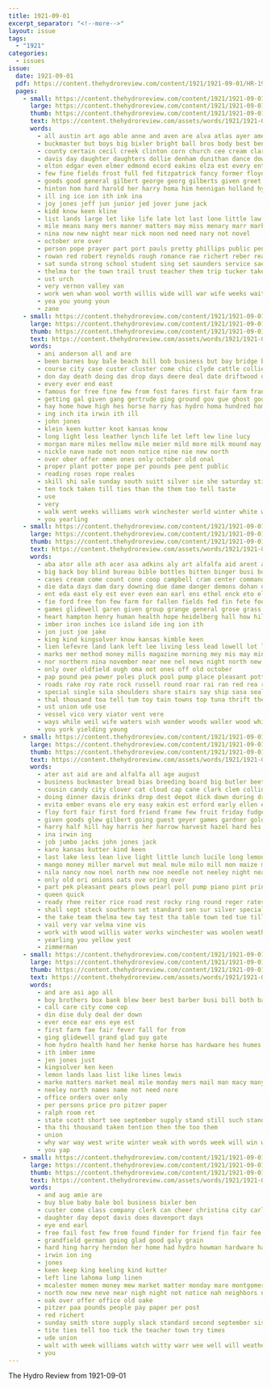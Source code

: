 ```yaml
---
title: 1921-09-01
excerpt_separator: "<!--more-->"
layout: issue
tags:
  - "1921"
categories:
  - issues
issue:
  date: 1921-09-01
  pdf: https://content.thehydroreview.com/content/1921/1921-09-01/HR-1921-09-01.pdf
  pages:
    - small: https://content.thehydroreview.com/content/1921/1921-09-01/small/HR-1921-09-01-01.jpg
      large: https://content.thehydroreview.com/content/1921/1921-09-01/large/HR-1921-09-01-01.jpg
      thumb: https://content.thehydroreview.com/content/1921/1921-09-01/thumbnails/HR-1921-09-01-01.jpg
      text: https://content.thehydroreview.com/assets/words/1921/1921-09-01/HR-1921-09-01-01.txt
      words:
        - all austin art ago able anne and aven are alva atlas ayer ames
        - buckmaster but boys big bixler bright ball bros body best ben bill baby books boy billings been business braly bank berryhill bridge bride bob both busi buy boschert billie better begun bible boob bethe
        - county certain cecil creek clinton corn church cee cream clara circle count cour clarence city car come cake cordial coda cost cash came cousin cross call clerk connoly care caddo chalk collin
        - davis day daughter daughters dollie denham dunithan dance down dungan david days din dey dinner during dau delaplain
        - elton edgar even elmer edmond ecord eakins elza est every ent
        - few fine fields frost full fed fitzpatrick fancy former floyd fisher friends fie first for farra farm fam from ference farmer far fello forget frans frid fiel fullingim friday fun
        - goods good general gilbert george georg gilberts given greet guha gore geary gue german guest grade glad gilstrap gardner grays grown
        - hinton hom hard harold her harry homa him hennigan holland hydro hold hunting had holding hamilton hennessey house hensley has high hour home herricks hennes hool hobart
        - ill ing ice ion ith ink ina
        - joy jones jeff jun junior jed jover june jack
        - kidd know keen kline
        - list lands large let like life late lot last lone little law lucky left les league line lake
        - mile means many mers manner matters may miss menary marr market miller mandy man maclean mor mat mon music monday mich marie morning most manuel must mcphearson medow mound miles mies missouri maggie
        - nina now new night near nick noon ned need nary not novel
        - october ore over
        - person pope prayer part port pauls pretty phillips public pense parson pastor princess proud peo place present pleasure
        - rowan red robert reynolds rough romance rae richert reber ready roy room ruby reno rogers rand
        - sat sunda strong school student sing set saunders service sae see story sister september supply stover side state scott store stella son sons spivey snyder such street start sunday sam schools sylvester saturday steffens secret sewing she shuck soon say show star
        - thelma tor the town trail trust teacher them trip tucker taken thi tear tobe too thacker taylor texas table ting talkington
        - ust urch
        - very vernon valley van
        - work wen whan wool worth willis wide will war wife weeks wait week welcome willie wells with winter wyatt weatherford well was warwick went while won
        - yea you young youn
        - zane
    - small: https://content.thehydroreview.com/content/1921/1921-09-01/small/HR-1921-09-01-02.jpg
      large: https://content.thehydroreview.com/content/1921/1921-09-01/large/HR-1921-09-01-02.jpg
      thumb: https://content.thehydroreview.com/content/1921/1921-09-01/thumbnails/HR-1921-09-01-02.jpg
      text: https://content.thehydroreview.com/assets/words/1921/1921-09-01/HR-1921-09-01-02.txt
      words:
        - ani anderson all and are
        - been barnes buy bale beach bill bob business but bay bridge back bank butler big baby barber brand best brida
        - course city case custer cluster come chic clyde cattle collier camel can crear cation colony cook carl clerk
        - don day death doing das drop days deere deal date driftwood depot daughter dinner
        - every ever end east
        - famous for free fine few from fost fares first fair farm frank fale felton
        - getting gal given gang gertrude ging ground gov gue ghost good grey gray
        - hay home howe high hes horse harry has hydro homa hundred hom house handle head her
        - ing inch ita irwin ith ill
        - john jones
        - klein keen kutter knot kansas know
        - long light less leather lynch life let left lew line lucy
        - morgan mare miles mellow mile meier mild more milk mound may monz miss morning mention money
        - nickle nave nade not noon notice nine nie new north
        - over ober offer omen ones only october old onal
        - proper plant potter pope per pounds pee pent public
        - reading roses rope reales
        - skill shi sale sunday south suitt silver sie she saturday still sun strong service state shaw struck standard settle stock sled store seif show such smooth school sage see sister
        - ten tock taken till ties than the them too tell taste
        - use
        - very
        - walk went weeks williams work winchester world winter white why win weatherford want week was wear with will west wedding
        - you yearling
    - small: https://content.thehydroreview.com/content/1921/1921-09-01/small/HR-1921-09-01-03.jpg
      large: https://content.thehydroreview.com/content/1921/1921-09-01/large/HR-1921-09-01-03.jpg
      thumb: https://content.thehydroreview.com/content/1921/1921-09-01/thumbnails/HR-1921-09-01-03.jpg
      text: https://content.thehydroreview.com/assets/words/1921/1921-09-01/HR-1921-09-01-03.txt
      words:
        - aba ator alle ath acer asa adkins aly art alfalfa aid arent able alice are aloe auch ale amer ast allan arab arthur armen all and ago acres alvin arnold america aver atkeson army armenia ager
        - big back boy blind bureau bible bottles bitten binger busi bower both but boob base breed ball blakely buy battle bors bigger blow bai bridgeport been bast bill bandy board ber bet blue bank breeding bie barber baril boys brazil begun brick beste beabout below best blakeley
        - cases cream come count cone coop campbell cram center commander con cry cleveland course chair call corn charles cox chin cellar capper clerk college car carl can certain cleo chet core chain ches cost cami cadet caine church cake city chose cotton
        - die data days dam dary downing due dame danger demons dohan denver diamond dau drew day doubt death deep devens duty dad dimmer draving drummond dally degre doe daring dot down
        - ent eda east ely est ever even ean earl ens ethel enck eto eley exe else eastern every edith ene
        - fie ford free fon few farm for fallen fields fed fin fete foot french farmer fore fate friday fig fuel favor far fight feiss fine frenchman found fail faithful fame fights finder fare famous fair fons forty former first fran francisco fund face fend fun foss fret friends from
        - games glidewell garen given group grange general grose grass gath grade goodland gin geese game grain gold gone gertrude good goose gero guide gray
        - heart hampton henry human health hope heidelberg hall how hilman howland hill high hoon held han hydro hoard hie hoge hed her hot horse hares heir hard henke hin honey him heen half had heads hee hattie heath hour herndon hare haut home handle hold helper hish har has
        - imber iron inches ice island ide ing ion ith
        - jon just joe jake
        - king kind kingsolver know kansas kimble keen
        - lien lefevre land lank left lee living less lead lowell lot lands les lett lucille line louie lesson last lis liv lund linen leader long lai law light let lack lad lela lide
        - marks mer method money mills magazine morning mey mis may min members made might mims morehouse mare males middle march more million many mon moe must miles much mil man monday mall moore milk market miss mile milo male men mach mildred miller marshall
        - nor northern nina november near nee nel news night north new need nip nie neighbor nowka norse now never necessary ness nein not ning neigh nice
        - only over oldfield ough oma oot ones off old october
        - pap pound pea power poles pluck pool pump place pleasant potter proper pin polish pitcher pretty pald people pitt president pat pete peter pure pro pam plain polo pryor part pot pon plane pounds pew pine papier plan
        - roads rake roy rate rock russell round roar rai ran red rea race reno row rhine russian rube rather real rey ringe ras
        - special single sila shoulders share stairs say ship sasa seal sides store sense spain silver speed see sept ster spring sieben story sud send said sine self states sand sour sard sage seller star sing save shown supply state she second solomons sith sly score side shell sen sou soon sik sunday sale shape shed slow sister six siders son small south san scott shier seus sal sell sweet suter senda seven september starts season
        - thal thousand toa tell tum toy tain towns top tuna thrift thew tor temple tise thy tate ton toto tie tater tee treat the tun too tur tank ted tack tra tas times tritt taken toh track takes tad tak tia torrent tine tite train thing town tela thein tat tha totter tse trom tae team tin tron than test
        - ust union ude use
        - vessel vico very viator vent vere
        - ways while weil wife waters wish wonder woods waller wood whirl will wee water white word why win was well wasp world wil walter week wie wine wax work wade wan watt wooden worth wheel wind wheat working with weather way wire wide
        - you york yielding young
    - small: https://content.thehydroreview.com/content/1921/1921-09-01/small/HR-1921-09-01-04.jpg
      large: https://content.thehydroreview.com/content/1921/1921-09-01/large/HR-1921-09-01-04.jpg
      thumb: https://content.thehydroreview.com/content/1921/1921-09-01/thumbnails/HR-1921-09-01-04.jpg
      text: https://content.thehydroreview.com/assets/words/1921/1921-09-01/HR-1921-09-01-04.txt
      words:
        - ater ast aid are and alfalfa all age august
        - business buckmaster bread bias breeding board big butler beets barley billings but butcher bee billing beat bring bessie bie bertha benefield beach bale bull broom barber bixler bucher been buy ball best back bolls
        - cousin candy city clover cat cloud cap cane clark clem collins corn colt camp col clara case chilli cunningham cua cam close cotton cattle cake call church cold colts clovis clerk crowder caller card chief class
        - doing dinner davis drinks drop dest depot dick down during dresser day dunn daughter dunithan draft dress driftwood dooley days
        - evita ember evans ele ery easy eakin est erford early ellen evelyn ever
        - floy fort fair first ford friend frame few fruit friday fudge fordon friends from farmer fale for
        - given goods glew gilbert going guest geyer games gardner golden gladys gell grown grapes glad
        - harry half hill hay harris her harrow harvest hazel hard hes hall hool hubbard home heads hydro hand horse has hicks horns halter herbert helma howe helfer heiter helter humes
        - ina irwin ing
        - job jumbo jacks john jones jack
        - karo kansas kutter kind keen
        - last lake less lean live light little lunch lucile long lemon latter left late lookeba list lace
        - mango money miller marvel mut meal mule milo mill mon maize motel made mares menary meier music mckay mildred mules must main mam monday mee mould may max mare miss
        - nila nancy now noel north new noe needle not neeley night near
        - only old ori onions oats ove oring over
        - part pek pleasant pears plows pearl poll pump piano pint princess peaches peck pillow pounds place plenty pull pack peppe plate pickles peter par
        - queen quick
        - ready rhee reiter rice road rest rocky ring round reger rates rube reno rye reg red
        - shall sept steck southern set standard sen sur silver special short shower stumps sweet sund stay saw stalls second spanish she south sugar state shade street silo spring sales service stallion style sic soar shown show simpson september see stallions stock strong sam store sun sister staples sites supe seed seen seeds sunday
        - the take team thelma tew tay test tha table town ted tue till
        - vail very var velma vine vis
        - work with wood willis water works winchester was woolen weatherford wheat whippoorwill wilma week want white winter wine wit working will woods worth weeks wash wells
        - yearling you yellow yost
        - zimmerman
    - small: https://content.thehydroreview.com/content/1921/1921-09-01/small/HR-1921-09-01-05.jpg
      large: https://content.thehydroreview.com/content/1921/1921-09-01/large/HR-1921-09-01-05.jpg
      thumb: https://content.thehydroreview.com/content/1921/1921-09-01/thumbnails/HR-1921-09-01-05.jpg
      text: https://content.thehydroreview.com/assets/words/1921/1921-09-01/HR-1921-09-01-05.txt
      words:
        - and are asi ago all
        - boy brothers box bank blew beer best barber busi bill both banks boys below boob bley bee
        - call care city come cop
        - din dise duly deal der down
        - ever ence ear ens eye est
        - first farm fae fair fever fall for from
        - ging glidewell grand glad guy gate
        - hom hydro health hand her henke horse has hardware hes humes
        - ith imber imme
        - jen jones just
        - kingsolver ken keen
        - lemon lands laas list like lines lewis
        - marke matters market meal mile monday mers mail man macy many
        - neeley north names name not need nore
        - office orders over only
        - per persons price pro pitzer paper
        - ralph room ret
        - state scott short see september supply stand still such standard shows sept silo soe side sir south store schoo
        - tha thi thousand taken tention then the too them
        - union
        - why war way west write winter weak with words week will win wan wisk
        - you yap
    - small: https://content.thehydroreview.com/content/1921/1921-09-01/small/HR-1921-09-01-06.jpg
      large: https://content.thehydroreview.com/content/1921/1921-09-01/large/HR-1921-09-01-06.jpg
      thumb: https://content.thehydroreview.com/content/1921/1921-09-01/thumbnails/HR-1921-09-01-06.jpg
      text: https://content.thehydroreview.com/assets/words/1921/1921-09-01/HR-1921-09-01-06.txt
      words:
        - and aug amie are
        - buy blue baby bale bol business bixler ben
        - custer come class company clerk can cheer christina city carl cross cowen cotton call carver calle comp
        - daughter day depot davis does davenport days
        - eye end earl
        - free fail fost few from found finder for friend fin fair fee
        - grandfield german going glad good galy grain
        - hard hing harry herndon her home had hydro howman hardware hand handle howe hennen high
        - irwin ion ing
        - jones
        - keen keep king keeling kind kutter
        - left line lahoma lump linen
        - mcalester momen money mew market matter monday mare montgomery myrtle meier mills
        - north now new neve near nigh night not notice nah neighbors nickle
        - oak over offer office old oake
        - pitzer paa pounds people pay paper per post
        - red richert
        - sunday smith store supply slack standard second september sis sell she sack school show space service such sun star saturday spore seed screen sul see sund sale sylvest
        - tite ties tell too tick the teacher town try times
        - ude union
        - walt with week williams watch witty warr wee well will weatherford winchester want wife wyatt winter was work
        - you
---
```


The Hydro Review from 1921-09-01

<!--more-->

